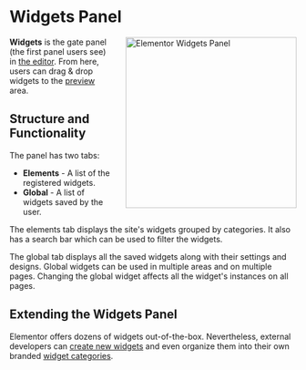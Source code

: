 # Widgets Panel

<Badge type="tip" vertical="top" text="Elementor Core" /> <Badge type="warning" vertical="top" text="Basic" />

<img :src="$withBase('/assets/img/widgets-panel.png')" alt="Elementor Widgets Panel" style="float: right; width: 300px; margin-left: 20px; margin-bottom: 20px;">

**Widgets** is the gate panel (the first panel users see) in [the editor](./editor/). From here, users can drag & drop widgets to the [preview](./editor/elementor-preview) area.

## Structure and Functionality

The panel has two tabs:

* **Elements** - A list of the registered widgets.
* **Global** - A list of widgets saved by the user.

The elements tab displays the site's widgets grouped by categories. It also has a search bar which can be used to filter the widgets.

The global tab displays all the saved widgets along with their settings and designs. Global widgets can be used in multiple areas and on multiple pages. Changing the global widget affects all the widget's instances on all pages.

## Extending the Widgets Panel

Elementor offers dozens of widgets out-of-the-box. Nevertheless, external developers can [create new widgets](./widgets/) and even organize them into their own branded [widget categories](./widgets/widget-categories).

